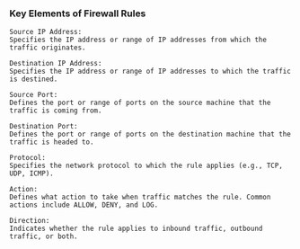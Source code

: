 ### Key Elements of Firewall Rules
    Source IP Address:
    Specifies the IP address or range of IP addresses from which the traffic originates.
    
    Destination IP Address:
    Specifies the IP address or range of IP addresses to which the traffic is destined.
    
    Source Port:
    Defines the port or range of ports on the source machine that the traffic is coming from.
    
    Destination Port:
    Defines the port or range of ports on the destination machine that the traffic is headed to.
    
    Protocol:
    Specifies the network protocol to which the rule applies (e.g., TCP, UDP, ICMP).
    
    Action:
    Defines what action to take when traffic matches the rule. Common actions include ALLOW, DENY, and LOG.
    
    Direction:
    Indicates whether the rule applies to inbound traffic, outbound traffic, or both.
